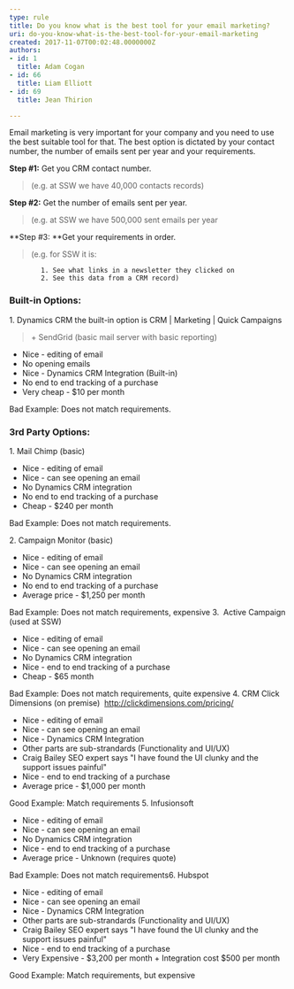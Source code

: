 ```yaml
---
type: rule
title: Do you know what is the best tool for your email marketing?
uri: do-you-know-what-is-the-best-tool-for-your-email-marketing
created: 2017-11-07T00:02:48.0000000Z
authors:
- id: 1
  title: Adam Cogan
- id: 66
  title: Liam Elliott
- id: 69
  title: Jean Thirion

---
```


 ​Email marketing is very important for your company and you need to use the best suitable tool for that. The best option is dictated by your contact number, the number of emails sent per year and your requirements.

 
**Step #1:** Get you CRM contact number.


> (e.g. at SSW we have 40,000 contacts records)


**Step #2:** Get the number of emails sent per year.


> (e.g. at SSW we have 500,000 ​​sent emails per year


**Step #3: **Get your requirements in order.


> (e.g. for SSW it is:




            1. ​​​See what links in a newsletter they clicked on​
            2. ​​See this data from a CRM record)








### Built-in Options:​​​
​​​​​​​1. Dynamics ​​CRM the built​​​​​-in optio​​n is CRM | Marketing | Quick Campaigns​​​​​ ​

> ​+ SendGrid (basic mail server with basic reporting)


- ​​Nice - ​editing of email
- ​No opening emails
- Nice - Dynamics CRM Integration (Built-in)
- No end to end tracking of a purchase
- Very cheap - $10 per month

​​​​Bad Example: ​Does not match requirements.​



### 


### 3rd Party Options:​​​
1. Mail Chimp (basic)​

- Nice - editing of email
- Nice - can see opening an email
- No Dynamics CRM integration
- No end to end tracking of a purchase
- Cheap - $240 per month

​​​​​​​Bad Example: ​Does not match requirements.​

2.​ Campaign Monitor (basic)​



- Nice - editing of email
- Nice - can see opening an email
- No Dynamics CRM integration
- No end to end tracking of a purchase​
- Average price - $1,250 per month​

Bad Example: Does not match requirements, expensive​​​
3​.  Active Campaign (used at SSW)


- Nice - editing of email
- Nice - can see opening an email
- No Dynamics CRM integration
- Nice - end to end tracking of a purchase
- Cheap - $65 month

Bad Example: Does not match requirements, quite expensive​​
​4. CRM Click Dimensions (on premise)  http://clickdimensions.com/pricing/
- Nice - editing of email
- Nice - can see opening an email
- ​Nice - Dynamics CRM Integration
- Other parts are sub-strandards (Functionality and UI/UX)
- Craig Bailey SEO expert says "I have found the UI clunky and the support issues painful"
- Nice - end to end tracking of a purchase
- Average price - $1,000 per month

Good Example: Match requirements​​​
5. Infusionsoft​

- Nice - editing of email
- Nice - can see opening an email
- No Dynamics ​CRM integration
- Nice - end to end tracking of a purchase​
- Average price - Unknown (requires quote)



​​​​​Bad Example: Does not match requirem​ents​6. Hubspot
- Nice - editing of email
- Nice - can see opening an email
- ​Nice - Dynamics CRM Integration
- ​Other parts are sub-strandards (Functionality and UI/UX)
- Craig Bailey SEO expert says "I have found the UI clunky and the support issues painful"
- Nice - end to end tracking of a purchase
- Very Expensive - $3,200 per month + Integration cost $500 per month

Good Example: Match requirements, but expensive​​

